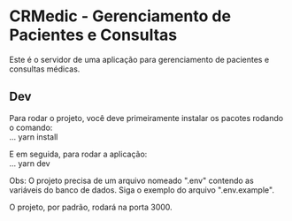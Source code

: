 # CRMedic - Gerenciamento de Pacientes e Consultas

Este é o servidor de uma aplicação para gerenciamento de pacientes e consultas médicas.

## Dev

Para rodar o projeto, você deve primeiramente instalar os pacotes rodando o comando: <br/>
...
yarn install <br/>

E em seguida, para rodar a aplicação: <br/>
...
yarn dev <br/> 

Obs: O projeto precisa de um arquivo nomeado ".env" contendo as variáveis do banco de dados.
Siga o exemplo do arquivo ".env.example".

O projeto, por padrão, rodará na porta 3000.